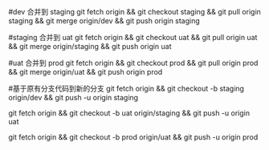 #dev 合并到 staging
git fetch origin && git checkout staging && git pull origin staging && git merge origin/dev && git push origin staging

#staging 合并到 uat
git fetch origin && git checkout uat && git pull origin uat && git merge origin/staging && git push origin uat

#uat 合并到 prod
git fetch origin && git checkout prod && git pull origin prod && git merge origin/uat && git push origin prod

#基于原有分支代码到新的分支
git fetch origin && git checkout -b staging origin/dev && git push -u origin staging

git fetch origin && git checkout -b uat origin/staging && git push -u origin uat

git fetch origin && git checkout -b prod origin/uat && git push -u origin prod